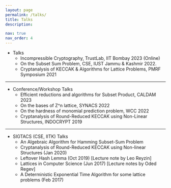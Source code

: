 ```yaml
---
layout: page
permalink: /talks/
title: Talks
description: 

nav: true
nav_order: 4
---
```


* Talks
    * Incompressible Cryptography, TrustLab, IIT Bombay 2023 (Online)	
    * On the Subset Sum Problem, CSE, IUST Jammu & Kashmir 2022.
    * Cryptanalysis of KECCAK & Algorithms for Lattice Problems, PMRF Symposium 2021


---

* Conference/Workshop Talks
    * Efficient reductions and algorithms for Subset Product, CALDAM 2023
	* On the bases of Z^n lattice, SYNACS 2022
	* On the hardness of monomial prediction problem, WCC 2022
    * Cryptanalysis of Round-Reduced KECCAK using Non-Linear Structures, INDOCRYPT 2019

---

* SIGTACS (CSE, IITK) Talks
    * An Algebraic Algorithm for Hamming Subset-Sum Problem
    * Cryptanalysis of Round-Reduced KECCAK using Non-linear Structures (Jan 2020) 
    * Leftover Hash Lemma (Oct 2019) [Lecture note by Leo Reyzin]
    * Lattices in Computer Science (Jun 2017) [Lecture notes by Oded Regev]
    * A Deterministic Exponential Time Algorithm for some lattice problems (Feb 2017)
